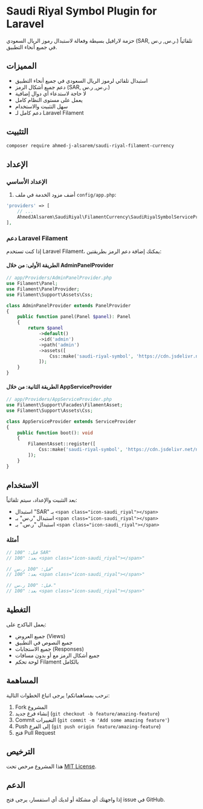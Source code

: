 # Saudi Riyal Symbol Plugin for Laravel

حزمة لارافيل بسيطة وفعالة لاستبدال رموز الريال السعودي (SAR, ر.س, ر.س.) تلقائياً في جميع أنحاء التطبيق.

## المميزات

- استبدال تلقائي لرموز الريال السعودي في جميع أنحاء التطبيق
- دعم جميع أشكال الرمز (SAR, ر.س, ر.س.)
- لا حاجة لاستدعاء أي دوال إضافية
- يعمل على مستوى النظام كامل
- سهل التثبيت والاستخدام
- دعم كامل لـ Laravel Filament

## التثبيت

```bash
composer require ahmed-j-alsarem/saudi-riyal-filament-currency
```

## الإعداد

### الإعداد الأساسي

1. أضف مزود الخدمة في ملف `config/app.php`:
```php
'providers' => [
    // ...
    AhmedJAlsarem\SaudiRiyal\FilamentCurrency\SaudiRiyalSymbolServiceProvider::class,
],
```

### دعم Laravel Filament

إذا كنت تستخدم Laravel Filament، يمكنك إضافة دعم الرمز بطريقتين:

#### الطريقة الأولى: من خلال AdminPanelProvider
```php
// app/Providers/AdminPanelProvider.php
use Filament\Panel;
use Filament\PanelProvider;
use Filament\Support\Assets\Css;

class AdminPanelProvider extends PanelProvider
{
    public function panel(Panel $panel): Panel
    {
        return $panel
            ->default()
            ->id('admin')
            ->path('admin')
            ->assets([
                Css::make('saudi-riyal-symbol', 'https://cdn.jsdelivr.net/npm/@emran-alhaddad/saudi-riyal-font/index.css'),
            ]);
    }
}
```

#### الطريقة الثانية: من خلال AppServiceProvider
```php
// app/Providers/AppServiceProvider.php
use Filament\Support\Facades\FilamentAsset;
use Filament\Support\Assets\Css;

class AppServiceProvider extends ServiceProvider
{
    public function boot(): void
    {
        FilamentAsset::register([
            Css::make('saudi-riyal-symbol', 'https://cdn.jsdelivr.net/npm/@emran-alhaddad/saudi-riyal-font/index.css'),
        ]);
    }
}
```

## الاستخدام

بعد التثبيت والإعداد، سيتم تلقائياً:
- استبدال "SAR" بـ `<span class="icon-saudi_riyal"></span>`
- استبدال "ر.س" بـ `<span class="icon-saudi_riyal"></span>`
- استبدال "ر.س." بـ `<span class="icon-saudi_riyal"></span>`

### أمثلة

```php
// قبل: "100 SAR"
// بعد: "100 <span class="icon-saudi_riyal"></span>"

// قبل: "100 ر.س"
// بعد: "100 <span class="icon-saudi_riyal"></span>"

// قبل: "100 ر.س."
// بعد: "100 <span class="icon-saudi_riyal"></span>"
```

## التغطية

يعمل الباكدج على:
- جميع العروض (Views)
- جميع النصوص في التطبيق
- جميع الاستجابات (Responses)
- جميع أشكال الرمز مع أو بدون مسافات
- لوحة تحكم Filament بالكامل

## المساهمة

نرحب بمساهماتكم! يرجى اتباع الخطوات التالية:
1. Fork المشروع
2. إنشاء فرع جديد (`git checkout -b feature/amazing-feature`)
3. Commit التغييرات (`git commit -m 'Add some amazing feature'`)
4. Push إلى الفرع (`git push origin feature/amazing-feature`)
5. فتح Pull Request

## الترخيص

هذا المشروع مرخص تحت [MIT License](LICENSE.md).

## الدعم

إذا واجهتك أي مشكلة أو لديك أي استفسار، يرجى فتح issue في GitHub. 